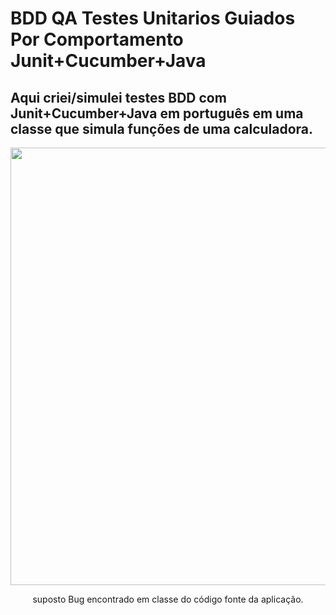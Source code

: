 # <h1>BDD QA Testes Unitarios Guiados Por Comportamento Junit+Cucumber+Java</h1>
<h2>Aqui criei/simulei testes BDD com Junit+Cucumber+Java em português em uma classe que simula funções de uma calculadora.</h2>
<div align="center">
<img src="https://user-images.githubusercontent.com/71628988/140997171-850c30a5-e174-446f-bddd-4e5d8af927fa.PNG" width="700px" />
</div>
<p align="center">suposto Bug encontrado em classe do código fonte da aplicação.</p>
